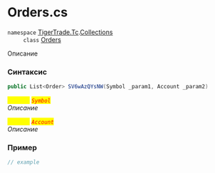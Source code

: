 
# Orders.cs
`namespace` [TigerTrade.Tc](../../../../TigerTrade.Tc.md).[Collections](../../../../TigerTrade.Tc/Collections.md)  
&nbsp;&nbsp;&nbsp;&nbsp;&nbsp;&nbsp;&nbsp;&nbsp;&nbsp;`class` [Orders](../../Orders.cs.md)

Описание

### Синтаксис
```csharp
public List<Order> SV6wAzQYsNW(Symbol _param1, Account _param2)
```
<mark style="color:yellow;">`_param1`</mark> <mark style="color:red;">*`Symbol`*</mark>  
 *Описание*  
  
<mark style="color:yellow;">`_param2`</mark> <mark style="color:red;">*`Account`*</mark>  
 *Описание*  
  


### Пример  
```csharp
// example
```
                    
                    